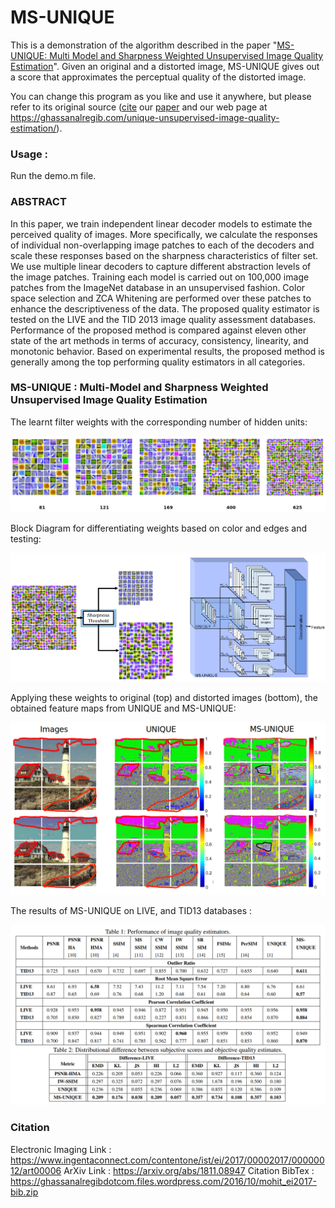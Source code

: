 # MS-UNIQUE
This is a demonstration of the algorithm described in the paper "[MS-UNIQUE: Multi Model and Sharpness Weighted Unsupervised Image Quality Estimation](https://ghassanalregibdotcom.files.wordpress.com/2016/10/prabhushankar2017_ei.pdf)". Given an original and a distorted image, MS-UNIQUE gives out a score  that approximates the perceptual quality of the distorted image.


You can change this program as you like and use it anywhere, but please refer to its original source ([cite](https://ghassanalregibdotcom.files.wordpress.com/2016/10/mohit_ei2017-bib.zip) our [paper](https://ghassanalregibdotcom.files.wordpress.com/2016/10/prabhushankar2017_ei.pdf) and our web page at
https://ghassanalregib.com/unique-unsupervised-image-quality-estimation/).

### Usage :

Run the demo.m file. 

### ABSTRACT

In this paper, we train independent linear decoder models to estimate the perceived quality of images. More specifically, we calculate the responses of individual non-overlapping image patches to each of the decoders and scale these responses based on the sharpness characteristics of filter set. We use multiple linear decoders to capture different abstraction levels of the image patches. Training each model is carried out on 100,000 image patches from the ImageNet database in an unsupervised fashion. Color space selection and ZCA Whitening are performed over these patches to enhance the descriptiveness of the data. The proposed quality estimator is tested on the LIVE and the TID 2013 image quality assessment databases. Performance of
the proposed method is compared against eleven other state of the art methods in terms of accuracy, consistency, linearity, and monotonic behavior. Based on experimental results, the proposed method is generally among the top performing quality estimators in all categories.

### MS-UNIQUE : Multi-Model and Sharpness Weighted Unsupervised Image Quality Estimation

The learnt filter weights with the corresponding number of hidden units:

<p align="center">
  <img src=/Images/Visualization.png/>
</p>   

Block Diagram for differentiating weights based on color and edges and testing: 

<p align="center">
  <img src=/Images/BlockDiagram.png/>
</p>  


Applying these weights to original (top) and distorted images (bottom), the obtained feature maps from UNIQUE and MS-UNIQUE:  
<p align="center">
  <img src=/Images/FeatMaps.png/>
</p>  

The results of MS-UNIQUE on LIVE, and TID13 databases :  

![Results Filters](/Images/Results.png)  

### Citation

Electronic Imaging Link : https://www.ingentaconnect.com/contentone/ist/ei/2017/00002017/00000012/art00006
ArXiv Link : https://arxiv.org/abs/1811.08947
Citation BibTex : https://ghassanalregibdotcom.files.wordpress.com/2016/10/mohit_ei2017-bib.zip
